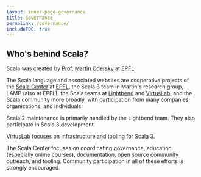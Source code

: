 ```yaml
---
layout: inner-page-governance
title: Governance
permalink: /governance/
includeTOC: true
---
```


## Who's behind Scala?

Scala was created by [Prof. Martin Odersky](https://lampwww.epfl.ch/~odersky/)
at [EPFL](https://epfl.ch).

The Scala language and associated websites are cooperative projects of the
[Scala Center](https://scala.epfl.ch) at [EPFL](https://epfl.ch), the Scala 3
team in Martin's research group, LAMP (also at EPFL), the Scala teams at
[Lightbend](https://www.lightbend.com) and [VirtusLab](https://virtuslab.com),
and the Scala community more broadly, with participation from many companies,
organizations, and individuals.

Scala 2 maintenance is primarily handled by the Lightbend team. They also
participate in Scala 3 development.

VirtusLab focuses on infrastructure and tooling for Scala 3.

The Scala Center focuses on coordinating governance, education (especially
online courses), documentation, open source community outreach, and tooling.
Community participation in all of these efforts is strongly encouraged.
